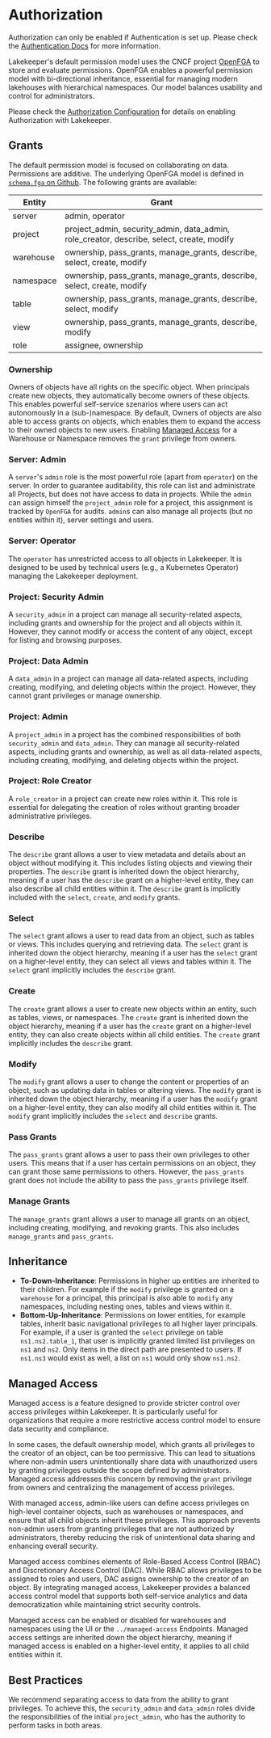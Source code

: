 # Authorization

Authorization can only be enabled if Authentication is set up. Please check the [Authentication Docs](./authentication.md) for more information.

Lakekeeper's default permission model uses the CNCF project [OpenFGA](http://openfga.dev) to store and evaluate permissions. OpenFGA enables a powerful permission model with bi-directional inheritance, essential for managing modern lakehouses with hierarchical namespaces. Our model balances usability and control for administrators.

Please check the [Authorization Configuration](./configuration.md#authorization) for details on enabling Authorization with Lakekeeper.

## Grants
The default permission model is focused on collaborating on data. Permissions are additive. The underlying OpenFGA model is defined in [`schema.fga` on Github](https://github.com/lakekeeper/lakekeeper/blob/main/authz/openfga/v1/schema.fga). The following grants are available:

| Entity    | Grant                                                            |
|-----------|------------------------------------------------------------------|
| server    | admin, operator                                                  |
| project   | project_admin, security_admin, data_admin, role_creator, describe, select, create, modify |
| warehouse | ownership, pass_grants, manage_grants, describe, select, create, modify |
| namespace | ownership, pass_grants, manage_grants, describe, select, create, modify |
| table     | ownership, pass_grants, manage_grants, describe, select, modify  |
| view      | ownership, pass_grants, manage_grants, describe, modify          |
| role      | assignee, ownership                                              |


### Ownership
Owners of objects have all rights on the specific object. When principals create new objects, they automatically become owners of these objects. This enables powerful self-service szenarios where users can act autonomously in a (sub-)namespace. By default, Owners of objects are also able to access grants on objects, which enables them to expand the access to their owned objects to new users. Enabling [Managed Access](#managed-access) for a Warehouse or Namespace removes the `grant` privilege from owners.

### Server: Admin
A `server`'s `admin` role is the most powerful role (apart from `operator`) on the server. In order to guarantee auditability, this role can list and administrate all Projects, but does not have access to data in projects. While the `admin` can assign himself the `project_admin` role for a project, this assignment is tracked by `OpenFGA` for audits. `admin`s can also manage all projects (but no entities within it), server settings and users.

### Server: Operator
The `operator` has unrestricted access to all objects in Lakekeeper. It is designed to be used by technical users (e.g., a Kubernetes Operator) managing the Lakekeeper deployment.

### Project: Security Admin
A `security_admin` in a project can manage all security-related aspects, including grants and ownership for the project and all objects within it. However, they cannot modify or access the content of any object, except for listing and browsing purposes.

### Project: Data Admin
A `data_admin` in a project can manage all data-related aspects, including creating, modifying, and deleting objects within the project. However, they cannot grant privileges or manage ownership.

### Project: Admin
A `project_admin` in a project has the combined responsibilities of both `security_admin` and `data_admin`. They can manage all security-related aspects, including grants and ownership, as well as all data-related aspects, including creating, modifying, and deleting objects within the project.

### Project: Role Creator
A `role_creator` in a project can create new roles within it. This role is essential for delegating the creation of roles without granting broader administrative privileges.

### Describe
The `describe` grant allows a user to view metadata and details about an object without modifying it. This includes listing objects and viewing their properties. The `describe` grant is inherited down the object hierarchy, meaning if a user has the `describe` grant on a higher-level entity, they can also describe all child entities within it. The `describe` grant is implicitly included with the `select`, `create`, and `modify` grants.

### Select
The `select` grant allows a user to read data from an object, such as tables or views. This includes querying and retrieving data. The `select` grant is inherited down the object hierarchy, meaning if a user has the `select` grant on a higher-level entity, they can select all views and tables within it. The `select` grant implicitly includes the `describe` grant.

### Create
The `create` grant allows a user to create new objects within an entity, such as tables, views, or namespaces. The `create` grant is inherited down the object hierarchy, meaning if a user has the `create` grant on a higher-level entity, they can also create objects within all child entities. The `create` grant implicitly includes the `describe` grant.

### Modify
The `modify` grant allows a user to change the content or properties of an object, such as updating data in tables or altering views. The `modify` grant is inherited down the object hierarchy, meaning if a user has the `modify` grant on a higher-level entity, they can also modify all child entities within it. The `modify` grant implicitly includes the `select` and `describe` grants.

### Pass Grants
The `pass_grants` grant allows a user to pass their own privileges to other users. This means that if a user has certain permissions on an object, they can grant those same permissions to others. However, the `pass_grants` grant does not include the ability to pass the `pass_grants` privilege itself.

### Manage Grants
The `manage_grants` grant allows a user to manage all grants on an object, including creating, modifying, and revoking grants. This also includes `manage_grants` and `pass_grants`.

## Inheritance

* **To-Down-Inheritance**: Permissions in higher up entities are inherited to their children. For example if the `modify` privilege is granted on a `warehouse` for a principal, this principal is also able to `modify` any namespaces, including nesting ones, tables and views within it.
* **Bottom-Up-Inheritance**: Permissions on lower entities, for example tables, inherit basic navigational privileges to all higher layer principals. For example, if a user is granted the `select` privilege on table `ns1.ns2.table_1`, that user is implicitly granted limited list privileges on `ns1` and `ns2`. Only items in the direct path are presented to users. If `ns1.ns3` would exist as well, a list on `ns1` would only show `ns1.ns2`.

## Managed Access
Managed access is a feature designed to provide stricter control over access privileges within Lakekeeper. It is particularly useful for organizations that require a more restrictive access control model to ensure data security and compliance.

In some cases, the default ownership model, which grants all privileges to the creator of an object, can be too permissive. This can lead to situations where non-admin users unintentionally share data with unauthorized users by granting privileges outside the scope defined by administrators. Managed access addresses this concern by removing the `grant` privilege from owners and centralizing the management of access privileges.

With managed access, admin-like users can define access privileges on high-level container objects, such as warehouses or namespaces, and ensure that all child objects inherit these privileges. This approach prevents non-admin users from granting privileges that are not authorized by administrators, thereby reducing the risk of unintentional data sharing and enhancing overall security.

Managed access combines elements of Role-Based Access Control (RBAC) and Discretionary Access Control (DAC). While RBAC allows privileges to be assigned to roles and users, DAC assigns ownership to the creator of an object. By integrating managed access, Lakekeeper provides a balanced access control model that supports both self-service analytics and data democratization while maintaining strict security controls.

Managed access can be enabled or disabled for warehouses and namespaces using the UI or the `../managed-access` Endpoints. Managed access settings are inherited down the object hierarchy, meaning if managed access is enabled on a higher-level entity, it applies to all child entities within it.

## Best Practices
We recommend separating access to data from the ability to grant privileges. To achieve this, the `security_admin` and `data_admin` roles divide the responsibilities of the initial `project_admin`, who has the authority to perform tasks in both areas.
